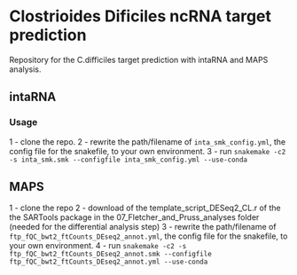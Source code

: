 # Clostrioides Dificiles ncRNA target prediction

Repository for the C.difficiles target prediction with intaRNA and MAPS analysis.

## intaRNA

### Usage

1 - clone the repo.
2 - rewrite the path/filename of `inta_smk_config.yml`, the config file for the snakefile, to your own environment.
3 - run `snakemake -c2 -s inta_smk.smk --configfile inta_smk_config.yml --use-conda`


## MAPS

1 - clone the repo
2 - download of the template_script_DESeq2_CL.r of the the SARTools package in the 07_Fletcher_and_Pruss_analyses folder (needed for the differential analysis step)
3 - rewrite the path/filename of `ftp_fQC_bwt2_ftCounts_DEseq2_annot.yml`, the config file for the snakefile, to your own environment.
4 - run `snakemake -c2 -s ftp_fQC_bwt2_ftCounts_DEseq2_annot.smk --configfile ftp_fQC_bwt2_ftCounts_DEseq2_annot.yml --use-conda`

